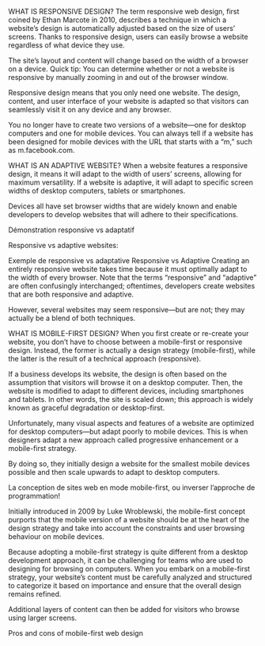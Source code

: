 WHAT IS RESPONSIVE DESIGN?
The term responsive web design, first coined by Ethan Marcote in 2010, describes a technique in which a website’s design is automatically adjusted based on the size of users’ screens. Thanks to responsive design, users can easily browse a website regardless of what device they use.

The site’s layout and content will change based on the width of a browser on a device. Quick tip: You can determine whether or not a website is responsive by manually zooming in and out of the browser window.

Responsive design means that you only need one website. The design, content, and user interface of your website is adapted so that visitors can seamlessly visit it on any device and any browser.

You no longer have to create two versions of a website—one for desktop computers and one for mobile devices. You can always tell if a website has been designed for mobile devices with the URL that starts with a “m,” such as m.facebook.com.

WHAT IS AN ADAPTIVE WEBSITE?
When a website features a responsive design, it means it will adapt to the width of users’ screens, allowing for maximum versatility. If a website is adaptive, it will adapt to specific screen widths of desktop computers, tablets or smartphones.

Devices all have set browser widths that are widely known and enable developers to develop websites that will adhere to their specifications.

Démonstration responsive vs adaptatif

Responsive vs adaptive websites:

Exemple de responsive vs adaptative
Responsive vs Adaptive
Creating an entirely responsive website takes time because it must optimally adapt to the width of every browser. Note that the terms “responsive” and “adaptive” are often confusingly interchanged; oftentimes, developers create websites that are both responsive and adaptive.

However, several websites may seem responsive—but are not; they may actually be a blend of both techniques.

WHAT IS MOBILE-FIRST DESIGN?
When you first create or re-create your website, you don’t have to choose between a mobile-first or responsive design. Instead, the former is actually a design strategy (mobile-first), while the latter is the result of a technical approach (responsive).

If a business develops its website, the design is often based on the assumption that visitors will browse it on a desktop computer. Then, the website is modified to adapt to different devices, including smartphones and tablets. In other words, the site is scaled down; this approach is widely known as graceful degradation or desktop-first.

Unfortunately, many visual aspects and features of a website are optimized for desktop computers—but adapt poorly to mobile devices. This is when designers adapt a new approach called progressive enhancement or a mobile-first strategy.

By doing so, they initially design a website for the smallest mobile devices possible and then scale upwards to adapt to desktop computers.

La conception de sites web en mode mobile-first, ou inverser l’approche de programmation!

Initially introduced in 2009 by Luke Wroblewski, the mobile-first concept purports that the mobile version of a website should be at the heart of the design strategy and take into account the constraints and user browsing behaviour on mobile devices.

Because adopting a mobile-first strategy is quite different from a desktop development approach, it can be challenging for teams who are used to designing for browsing on computers. When you embark on a mobile-first strategy, your website’s content must be carefully analyzed and structured to categorize it based on importance and ensure that the overall design remains refined.

Additional layers of content can then be added for visitors who browse using larger screens.

Pros and cons of mobile-first web design
